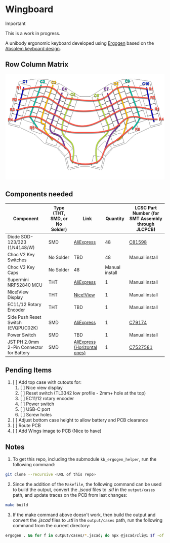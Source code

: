 # Wingboard

> [!IMPORTANT]
> This is a work in progress.

A unibody ergonomic keyboard developed using [Ergogen](https://github.com/ergogen/ergogen) based on the [Absolem keyboard design](https://zealot.hu/absolem/).

## Row Column Matrix
![Rows and Columns matrix](./images/row-column-matrix.png)

## Components needed

Component | Type (THT, SMD, or No Solder) | Link | Quantity | LCSC Part Number (for SMT Assembly through JLCPCB)
---------|---------|----------|---------|---------
 Diode SOD-123/323 (1N4148/W) | SMD | [AliExpress](https://www.aliexpress.com/item/1005003194674618.html?spm=a2g0o.productlist.main.1.573bJia8Jia8Wb&algo_pvid=a8ea4330-8dd0-4ccf-9e2d-acbd802ee4b5&algo_exp_id=a8ea4330-8dd0-4ccf-9e2d-acbd802ee4b5-0&pdp_npi=4%40dis%21AUD%210.59%210.59%21%21%210.36%210.36%21%402103277f17365036595674485e2399%2112000024602962919%21sea%21AU%214011953287%21X&curPageLogUid=sZfdotSVyEA4&utparam-url=scene%3Asearch%7Cquery_from%3A) | 48 | [C81598](https://jlcpcb.com/partdetail/st_semtech-1N4148W/C81598)
 Choc V2 Key Switches | No Solder | TBD | 48 | Manual install
 Choc V2 Key Caps | No Solder | 48 | Manual install
 Supermini NRF52840 MCU | THT | [AliExpress](https://www.aliexpress.com/item/1005001621678794.html?spm=a2g0o.productlist.main.3.22256MXM6MXMOc&algo_pvid=cc1cb5f0-bcd5-4dfa-9185-add9e4eee768&algo_exp_id=cc1cb5f0-bcd5-4dfa-9185-add9e4eee768-1&pdp_npi=4%40dis%21AUD%215.83%215.83%21%21%213.56%213.56%21%402101c5b217365044374885419ea55b%2112000016846541261%21sea%21AU%214011953287%21X&curPageLogUid=yQVmE2QrahaR&utparam-url=scene%3Asearch%7Cquery_from%3A) | 1 | Manual install
 Nice!View Display | THT | [Nice!View](https://nicekeyboards.com/nice-view) | 1 | Manual install
 EC11/12 Rotary Encoder | THT | TBD | 1 | Manual install
 Side Push Reset Switch (EVQPUC02K) | SMD | [AliExpress](https://www.aliexpress.com/item/1005002845025014.html?spm=a2g0o.productlist.main.17.18d7uC3JuC3JYF&algo_pvid=e749117c-627b-4f83-b282-9ee8ecd8f51a&algo_exp_id=e749117c-627b-4f83-b282-9ee8ecd8f51a-8&pdp_npi=4%40dis%21AUD%212.60%212.60%21%21%2111.65%2111.65%21%402101c59817365046938023702e595e%2112000029951120592%21sea%21AU%214011953287%21X&curPageLogUid=ygLyKat249IV&utparam-url=scene%3Asearch%7Cquery_from%3A) | 1 | [C79174](https://jlcpcb.com/partdetail/Panasonic-EVQPUC02K/C79174)
 Power Switch | SMD | TBD | 1 | Manual install
 JST PH 2.0mm 2-Pin Connector for Battery | SMD | [AliExpress (Horizontal ones)](https://www.aliexpress.com/item/1005005716487667.html?spm=a2g0o.productlist.main.5.67c455a9adJlS7&algo_pvid=41dd92c8-d88c-4ea2-bfcc-14092ce2489a&algo_exp_id=41dd92c8-d88c-4ea2-bfcc-14092ce2489a-2&pdp_npi=4%40dis%21AUD%214.11%213.21%21%21%212.51%211.96%21%402103247017365042545152094e1659%2112000034101497981%21sea%21AU%214011953287%21X&curPageLogUid=cfPpyCUyls7w&utparam-url=scene%3Asearch%7Cquery_from%3A) | 1 | [C7527581](https://jlcpcb.com/partdetail/Lian_XinTechnology-XDWF_092002P/C7527581)


## Pending Items
1. [ ] Add top case with cutouts for:
    1. [ ] Nice view display
    2. [ ] Reset switch (TL3342 low profile - 2mm+ hole at the top)
    3. [ ] EC11/12 rotary encoder
    4. [ ] Power switch
    5. [ ] USB-C port
    6. [ ] Screw holes
 2. [ ] Adjust bottom case height to allow battery and PCB clearance
 3. [ ] Route PCB
 4. [ ] Add Wings image to PCB (Nice to have) 

## Notes
1. To get this repo, including the submodule `kb_ergogen_helper`, run the following command:
```bash
git clone --recursive <URL of this repo>
```
2. Since the addition of the `Makefile`, the following command can be used to build the output, convert the *.jscad* files to *.stl* in the `output/cases` path, and update traces on the PCB from last changes:
```bash
make build
```
3. If the make command above doesn't work, then build the output and convert the *.jscad* files to *.stl* in the `output/cases` path, run the following command from the current directory:
```bash
ergogen . && for f in output/cases/*.jscad; do npx @jscad/cli@1 $f -of stla -o ${f%.*}.stl; done
```